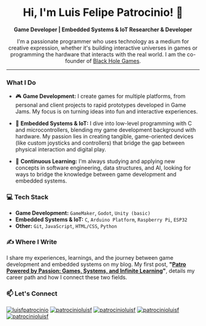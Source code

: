 <h1 align="center">
  Hi, I'm Luis Felipe Patrocinio! 👋
</h1>

<p align="center">
  <strong>Game Developer | Embedded Systems & IoT Researcher & Developer</strong>
</p>

<p align="center">
  I'm a passionate programmer who uses technology as a medium for creative expression, whether it's building interactive universes in games or programming the hardware that interacts with the real world. I am the co-founder of <a href="https://www.blackhole.games/">Black Hole Games</a>.
</p>

---

### What I Do

- 🎮 **Game Development:** I create games for multiple platforms, from personal and client projects to rapid prototypes developed in Game Jams. My focus is on turning ideas into fun and interactive experiences.

- 🔧 **Embedded Systems & IoT:** I dive into low-level programming with C and microcontrollers, blending my game development background with hardware. My passion lies in creating tangible, game-oriented devices (like custom joysticks and controllers) that bridge the gap between physical interaction and digital play.

- 🧠 **Continuous Learning:** I'm always studying and applying new concepts in software engineering, data structures, and AI, looking for ways to bridge the knowledge between game development and embedded systems.

### 💻 Tech Stack

- **Game Development:** `GameMaker`, `Godot`, `Unity (basic)`
- **Embedded Systems & IoT:** `C`, `Arduino Platform`, `Raspberry Pi`, `ESP32`
- **Other:** `Git`, `JavaScript`, `HTML/CSS`, `Python`

### ✍️ Where I Write

I share my experiences, learnings, and the journey between game development and embedded systems on my blog. My first post, **"[Patro Powered by Passion: Games, Systems, and Infinite Learning](https://dev.to/patrocinioluisf/patro-powered-by-passion-games-systems-and-infinite-learning-52f1)"**, details my career path and how I connect these two fields.

### 📫 Let's Connect

<p align="left">
  <a href="https://linkedin.com/in/luisfpatrocinio/" target="blank"><img align="center" src="https://img.shields.io/badge/-luisfpatrocinio-blue?style=for-the-badge&logo=linkedin&logoColor=white" alt="luisfpatrocinio"/></a>
  <a href="https://twitter.com/patrocinioluisf" target="blank"><img align="center" src="https://img.shields.io/badge/-@patrocinioluisf-00acee?style=for-the-badge&logo=twitter&logoColor=white" alt="patrocinioluisf"/></a>
  <a href="https://patrocinioluisf.itch.io" target="blank"><img align="center" src="https://img.shields.io/badge/Itch.io-FA5C5C?style=for-the-badge&logo=itchdotio&logoColor=white" alt="patrocinioluisf"/></a>
  <a href="https://dev.to/patrocinioluisf" target="blank"><img align="center" src="https://img.shields.io/badge/Dev.to-0A0A0A?style=for-the-badge&logo=devdotto&logoColor=white" alt="patrocinioluisf"/></a>
  <a href="mailto:patrocinioluisf@gmail.com" target="blank"><img align="center" src="https://img.shields.io/badge/Gmail-D14836?style=for-the-badge&logo=gmail&logoColor=white" alt="patrocinioluisf"/></a>
</p>
